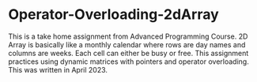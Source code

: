 # Operator-Overloading-2dArray
This is a take home assignment from Advanced Programming Course.
2D Array is basically like a monthly calendar where rows are day names and columns are weeks. Each cell can either be busy or free.
This assignment practices using dynamic matrices with pointers and operator overloading. 
This was written in April 2023. 
